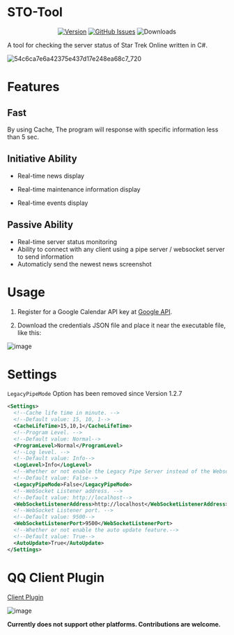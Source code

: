 # STO-Tool

<div align="center">

[![Version](https://img.shields.io/github/v/release/XKaguya/STOTool?sort=semver&style=flat-square&color=8DBBE9&label=Version)]()
[![GitHub Issues](https://img.shields.io/github/issues/XKaguya/STOTool/total?style=flat-square&label=Issues&color=d77982)](https://github.com/XKaguya/AutoReconnect-Remastered)
![Downloads](https://img.shields.io/github/downloads/XKaguya/STOTool/total?style=flat-square&label=Downloads&color=d77982)

</div>

A tool for checking the server status of Star Trek Online written in C#.

![54c6ca7e6a42375e437d17e248ea68c7_720](https://github.com/user-attachments/assets/1b80e6b4-c350-40b6-9835-5e1b9f9e30f7)

# Features
## Fast
By using Cache, The program will response with specific information less than 5 sec.
## Initiative Ability
* Real-time news display
  
* Real-time maintenance information display

* Real-time events display

## Passive Ability
* Real-time server status monitoring
* Ability to connect with any client using a pipe server / websocket server to send information
* Automaticly send the newest news screenshot

# Usage
1. Register for a Google Calendar API key at [Google API](https://console.cloud.google.com/apis/credentials).

2. Download the credentials JSON file and place it near the executable file, like this:

![image](https://github.com/user-attachments/assets/c52f22f3-4b31-49aa-83ba-5673f2bd161e)


# Settings
`LegacyPipeMode` Option has been removed since Version 1.2.7

```xml
<Settings>
  <!--Cache life time in minute. -->
  <!--Default value: 15, 10, 1-->
  <CacheLifeTime>15,10,1</CacheLifeTime>
  <!--Program Level. -->
  <!--Default value: Normal-->
  <ProgramLevel>Normal</ProgramLevel>
  <!--Log level. -->
  <!--Default value: Info-->
  <LogLevel>Info</LogLevel>
  <!--Whether or not enable the Legacy Pipe Server instead of the Websocket Server. -->
  <!--Default value: False-->
  <LegacyPipeMode>False</LegacyPipeMode>
  <!--WebSocket Listener address. -->
  <!--Default value: http://localhost-->
  <WebSocketListenerAddress>http://localhost</WebSocketListenerAddress>
  <!--WebSocket Listener port. -->
  <!--Default value: 9500-->
  <WebSocketListenerPort>9500</WebSocketListenerPort>
  <!--Whether or not enable the auto update feature.-->
  <!--Default value: True-->
  <AutoUpdate>True</AutoUpdate>
</Settings>
```

# QQ Client Plugin
[Client Plugin](https://github.com/XKaguya/zhenxun_STO_ServerChecker)

![image](https://github.com/XKaguya/STOTool/assets/96401952/a71fbe08-9f74-43c2-90ed-d594a9ec91f6)

**Currently does not support other platforms. Contributions are welcome.**



